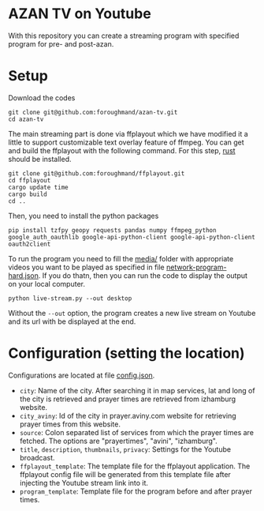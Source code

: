 # AZAN TV on Youtube
With this repository you can create a streaming program with specified program for pre- and post-azan.

# Setup
Download the codes
```
git clone git@github.com:foroughmand/azan-tv.git
cd azan-tv
```

The main streaming part is done via ffplayout which we have modified it a little to support customizable text overlay feature of ffmpeg. You can get and build the ffplayout with the following command. For this step, [rust](https://doc.rust-lang.org/cargo/getting-started/installation.html) should be installed.
```
git clone git@github.com:foroughmand/ffplayout.git
cd ffplayout
cargo update time
cargo build
cd ..
```

Then, you need to install the python packages
```
pip install tzfpy geopy requests pandas numpy ffmpeg_python google_auth_oauthlib google-api-python-client google-api-python-client oauth2client
```

To run the program you need to fill the [media/](media/) folder with appropriate videos you want to be played as specified in file [network-program-hard.json](network-program-hard.json). If you do thatn, then you can run the code to display the output on your local computer.
```
python live-stream.py --out desktop
```

Without the `--out` option, the program creates a new live stream on Youtube and its url with be displayed at the end.

# Configuration (setting the location)
Configurations are located at file [config.json](config.json). 
* `city`: Name of the city. After searching it in map services, lat and long of the city is retrieved and prayer times are retrieved from izhamburg website.
* `city_aviny`: Id of the city in prayer.aviny.com website for retrieving prayer times from this website.
* `source`: Colon separated list of services from which the prayer times are fetched. The options are "prayertimes", "avini", "izhamburg".
* `title`, `description`, `thumbnails`, `privacy`: Settings for the Youtube broadcast.
* `ffplayout_template`: The template file for the ffplayout application. The ffplayout config file will be generated from this template file after injecting the Youtube stream link into it.
* `program_template`: Template file for the program before and after prayer times.

